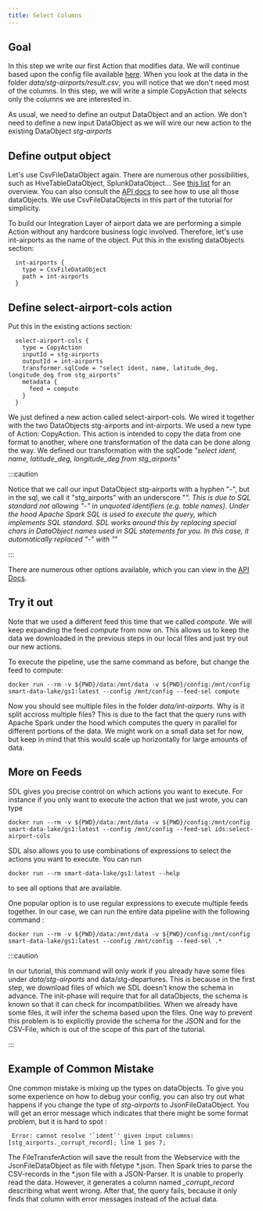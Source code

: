 ```yaml
---
title: Select Columns
---
```


## Goal

In this step we write our first Action that modifies data.
We will continue based upon the config file available [here](application-download-part1.conf).
When you look at the data in the folder *data/stg-airports/result.csv*, you will notice that we
don't need most of the columns. In this step, we will write a simple CopyAction that selects only the columns we
are interested in.

As usual, we need to define an output DataObject and an action. We don't need to define a new input DataObject as
we will wire our new action to the existing DataObject *stg-airports* 

## Define output object

Let's use CsvFileDataObject again. There are numerous other possibilities, such as HiveTableDataObject, SplunkDataObject...
See [this list](https://github.com/smart-data-lake/smart-data-lake/blob/develop-spark3/docs/Reference.md#data-objects) for an overview.
You can also consult the [API docs](https://smartdatalake.ch/docs/site/scaladocs/io/smartdatalake/workflow/dataobject/index.html) to see how to use all those dataObjects.
We use CsvFileDataObjects in this part of the tutorial for simplicity.

To build our Integration Layer of airport data we are performing a simple Action without any hardcore business logic involved.
Therefore, let's use int-airports as the name of the object.
Put this in the existing dataObjects section:

      int-airports {
        type = CsvFileDataObject
        path = int-airports
      }

## Define select-airport-cols action 

Put this in the existing actions section:

      select-airport-cols {
        type = CopyAction
        inputId = stg-airports
        outputId = int-airports
        transformer.sqlCode = "select ident, name, latitude_deg, longitude_deg from stg_airports"
        metadata {
          feed = compute
        }
      }

We just defined a new action called select-airport-cols. We wired it together with the two DataObjects
stg-airports and int-airports.
We used a new type of Action: CopyAction. This action is intended to copy the data from one format to another,
where one transformation of the data can be done along the way.
We defined our transformation with the sqlCode *"select ident, name, latitude_deg, longitude_deg from stg_airports"*

:::caution

Notice that we call our input DataObject stg-airports with a hyphen "-", but in the sql, we call it "stg\_airports" with an underscore "_".
This is due to SQL standard not allowing "-" in unquoted identifiers (e.g. table names). Under the hood Apache Spark SQL is used to execute the query, which implements SQL standard.
SDL works around this by replacing special chars in DataObject names used in SQL statements for you. In this case, it automatically replaced
"-" with "_"

:::

There are numerous other options available, which you can view in the [API Docs](http://smartdatalake.ch/docs/site/scaladocs/io/smartdatalake/workflow/action/CopyAction.html).



## Try it out
Note that we used a different feed this time that we called *compute*. 
We will keep expanding the feed *compute* from now on.
This allows us to keep the data we downloaded in the previous steps in our local files and just
try out our new actions.

To execute the pipeline, use the same command as before, but change the feed to compute:

    docker run --rm -v ${PWD}/data:/mnt/data -v ${PWD}/config:/mnt/config smart-data-lake/gs1:latest --config /mnt/config --feed-sel compute

Now you should see multiple files in the folder *data/int-airports*. Why is it split accross multiple files?
This is due to the fact that the query runs with Apache Spark under the hood which computes the query in parallel for different portions of the data.
We might work on a small data set for now, but keep in mind that this would scale up horizontally for large amounts of data.

## More on Feeds

SDL gives you precise control on which actions you want to execute. 
For instance if you only want to execute the action that we just wrote, you can type

    docker run --rm -v ${PWD}/data:/mnt/data -v ${PWD}/config:/mnt/config smart-data-lake/gs1:latest --config /mnt/config --feed-sel ids:select-airport-cols

SDL also allows you to use combinations of expressions to select the actions you want to execute. You can run

    docker run --rm smart-data-lake/gs1:latest --help

to see all options that are available.

One popular option is to use regular expressions to execute multiple feeds together.
In our case, we can run the entire data pipeline with the following command : 

    docker run --rm -v ${PWD}/data:/mnt/data -v ${PWD}/config:/mnt/config smart-data-lake/gs1:latest --config /mnt/config --feed-sel .*

:::caution

In our tutorial, this command will only work if you already have some files under *data/stg-airports* and data/stg-departures.
This is because in the first step, we download files of which we SDL doesn't know the schema in advance.
The init-phase will require that for all dataObjects, the schema is known so that it can check for incompatibilities.
When we already have some files, it will infer the schema based upon the files.
One way to prevent this problem is to explicitly provide the schema for the JSON and for the CSV-File, 
which is out of the scope of this part of the tutorial.

:::



## Example of Common Mistake

One common mistake is mixing up the types on dataObjects.
To give you some experience on how to debug your config, you can also try out what happens if you change the type of *stg-airports* to JsonFileDataObject.
You will get an error message which indicates that there might be some format problem, but it is hard to spot :

     Error: cannot resolve '`ident`' given input columns: [stg_airports._corrupt_record]; line 1 pos 7;

The FileTransferAction will save the result from the Webservice with the JsonFileDataObject as file with filetype *.json. 
Then Spark tries to parse the CSV-records in the *.json file with a JSON-Parser. It is unable to properly read the data.
However, it generates a column named *_corrupt_record* describing what went wrong.
After that, the query fails, because it only finds that column with error messages instead of the actual data.

